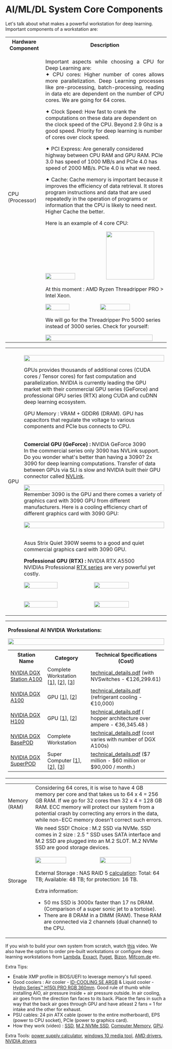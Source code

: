 # AI/ML/DL System Core Components

Let's talk about what makes a powerful workstation for deep learning. Important components of a workstation are:



<table style="width:100%" >
<tr>
<th>Hardware Component</th>
<th>Description</th>
</tr>

<tr>
<td>CPU (Processor)</td>
<td><p align="justify">
Important aspects while choosing a CPU for Deep Learning are: <br />
✦  CPU cores: Higher number of cores allows more parallelization. Deep Learning processes like pre-processing, batch-processing, reading in data etc are dependent on the number of CPU cores. We are going for 64 cores.

✦  Clock Speed: How fast to crank the computations on these data are dependent on the clock speed of the CPU. Beyond 2.9 Ghz is a good speed. Priority for deep learning is number of cores over clock speed.

✦   PCI Express: Are generally considered highway between CPU RAM and GPU RAM. PCIe 3.0 has speed of 1000 MB/s and PCIe 4.0 has speed of 2000 MB/s. PCIe 4.0 is what we need.

✦  Cache: Cache memory is important because it improves the efficiency of data retrieval. It stores program instructions and data that are used repeatedly in the operation of programs or information that the CPU is likely to need next. Higher Cache the better.
</p>
Here is an example of 4 core CPU:

<img src="img/cache.png" width=50%><a> </a><img src="img/tpro.png" height=150px>


At this moment : AMD Ryzen Threadripper PRO > Intel Xeon.

<img src="img/ryz1.jpg" width=45%><a> </a><img src="img/ryz2.jpg" width=50%>

We will go for the Threadripper Pro 5000 series instead of 3000 series. Check for yourself:

<img src="img/ryz3.jpg" width=95%>

</td>
</tr>

</table>

<table style="width:100%" >
<tr>
<td>GPU</td>
<td>
<br />
<img src="img/gpu.png" width=100%>

GPUs provides thousands of additional cores (CUDA cores / Tensor cores) for fast computation and parallelization. NVIDIA is currently leading the GPU market with their commercial GPU series (GeForce) and professional GPU series (RTX) along CUDA and cuDNN deep learning ecosystem. 

GPU Memory : VRAM  + GDDR6 (DRAM). GPU has capacitors that regulate the voltage to various components and  PCIe bus connects to CPU.<br /><br />

<b> Comercial GPU (GeForce) : </b> NVIDIA GeForce 3090 <br />
In the commercial series only 3090 has NVLink support. Do you wonder what's better than having a 3090? 2x 3090 for deep learning computations. Transfer of data between GPUs via SLI is slow and NVIDIA built their GPU connector called [NVLink](https://www.nvidia.com/en-us/data-center/nvlink/).

<img src="img/geforce.png" width=100%><br />
Remember 3090 is the GPU and there comes a variety of graphics card with 3090 GPU from different manufacturers. Here is a cooling efficiency chart of different graphics card with 3090 GPU:

<img src="img/gpu3090cooling.png" width=100%>
<br /><br />

Asus Strix Quiet 390W seems to a good and quiet commercial graphics card with 3090 GPU.

<b> Professional GPU (RTX) : </b> NVIDIA RTX A5500 <br />
NVIDIAs Professional [RTX series](https://www.nvidia.com/en-gb/design-visualization/desktop-graphics/) are very powerful yet costly.

<img src="img/ampere_gpu.jpg" width=49%><a> </a><img src="img/a5500.png" width=50%>
<br /><br />

<img src="img/nvidia.png" width=49%><a> </a><img src="img/gpu_performance.png" width=50%>
</td></tr>
</table>

<table style="width:100%">
<tr><td>

<b> Professional AI NVIDIA Workstations: </b>

<img src="img/nvidia_workai.png" width=100%>

<table style="width:100%">
<tr>
<th>Station Name</th>
<th>Category</th>
<th>Technical Specifications (Cost)</th>
</tr>

<tr>
<td><a href="https://www.nvidia.com/en-us/data-center/dgx-station-a100/">NVIDIA DGX Station A100</a></td>
<td>Complete Workstation [<a href="https://youtu.be/gT59YOdch8M">1</a>], [<a href="https://youtu.be/0mAesfFt4us">2</a>], [<a href="https://youtu.be/oMqmgxnLuhk">3</a>] </td>
<td><a href="https://www.nvidia.com/content/dam/en-zz/Solutions/Data-Center/dgx-station/nvidia-dgx-station-a100-datasheet.pdf">technical_details.pdf</a> (with NVSwitches - €126,299.61)</td>
</tr>

<tr>
<td><a href="https://www.nvidia.com/en-us/data-center/dgx-a100/">NVIDIA DGX A100</a></td>
<td>GPU [<a href="https://youtu.be/MY7jZGZw9vA">1</a>], [<a href="https://youtu.be/zBAxiQi2nPc">2</a>]</td>
<td><a href="https://images.nvidia.com/aem-dam/Solutions/Data-Center/nvidia-dgx-a100-80gb-datasheet.pdf">technical_details.pdf</a> (refrigerant cooling - €10,000)</td>
</tr>

<tr>
<td><a href="https://www.nvidia.com/en-us/data-center/dgx-h100/">NVIDIA DGX H100</a></td>
<td>GPU [<a href="https://youtu.be/bHW9eCzeEfE">1</a>], [<a href="https://www.tomshardware.com/news/nvidia-hopper-h100-80gb-price-revealed">2</a>]</td>
<td><a href="https://www.nvidia.com/en-us/data-center/dgx-h100/">technical_details.pdf</a> ( hopper architecture over ampere - €36,345.48 )</td>
</tr>

<tr>
<td><a href="https://www.nvidia.com/en-us/data-center/dgx-basepod/">NVIDIA DGX BasePOD</a></td>
<td>Complete Workstation</td>
<td><a href="https://www.nvidia.com/en-us/data-center/dgx-basepod/">technical_details.pdf</a> (cost varies with number of DGX A100s)</td>
</tr>

<tr>
<td><a href="https://www.nvidia.com/en-us/data-center/dgx-superpod/">	NVIDIA DGX SuperPOD</a></td>
<td>Super Computer [<a href="https://youtu.be/NoCdoBl9vPw">1</a>], [<a href="https://www.computerbase.de/2021-06/nvidia-dgx-superpod-20-petaflops-fuer-90.000-us-dollar-im-neuen-monatsabo/">2</a>], [<a href="https://youtu.be/vY61ExKhnfA">3</a>]</td>
<td><a href="https://www.nvidia.com/en-us/data-center/dgx-superpod/">technical_details.pdf</a> ($7 million - $60 million or $90,000 / month.)</td>
</tr>
</table>

</td>
</tr>

</table>

<table style="width:100%">
<tr>
<td>Memory (RAM)</td>
<td>Considering 64 cores, it is wise to have 4 GB memory per core and that takes us to 64 x 4 = 256 GB RAM. If we go for 32 cores then 32 x 4 = 128 GB RAM. ECC memory will protect our system from a potential crash by correcting any errors in the data, while non-ECC memory doesn't correct such errors.</td>
</tr>

<tr>
<td>Storage</td>
<td>We need SSD! Choice : M.2 SSD via NVMe. SSD comes in 2 size : 2.5 " SSD uses SATA interface and M.2 SSD are plugged into an M.2 SLOT. M.2 NVMe SSD are good storage devices.<br /><br />
<img src="img/storage_c.jpg" width=49%><a> </a><img src="img/storage_c.png" width=49%>

External Storage : NAS RAID 5 [calculation](https://www.synology.com/en-global/support/RAID_calculator?hdds=16%20TB|16%20TB|16%20TB|16%20TB): 
Total: 64 TB;  Available: 48 TB; for protection: 16 TB.

Extra information: <br />
+ 50 ms SSD is 3000x faster than 17 ns DRAM. (Comparison of a super sonic jet to a tortoise). <br />
+ There are 8 DRAM in a DIMM (RAM). These RAM are connected via 2 channels (dual channel) to the CPU.<br />
</td>
</tr>
</table>


If you wish to build your own system from scratch, watch [this](https://youtu.be/PXaLc9AYIcg) video. We also have the option to order pre-built workstations or configure deep learning workstations from [Lambda](https://shop.lambdalabs.com/gpu-workstations/vector/customize), [Exxact](https://www.exxactcorp.com/VWS-150628029-DPW/configurator), [Puget](https://www.pugetsystems.com/recommended/Recommended-Systems-for-Machine-Learning-AI-174/Buy_200), [Bizon](https://bizon-tech.com/deep-learning-ai-workstation), [Mifcom.de](https://www.mifcom.de/pcs-fuer-machine-learning-cid237) etc.

Extra Tips: <br />
+ Enable XMP profile in BIOS/UEFI to leverage memory's full speed. <br />
+ Good coolers : Air cooler - [ID-COOLING SE ARGB](https://www.idcooling.com/Product/detail/id/186/name/SE-234-ARGB) & Liquid cooler - [Hydro Series™ H150i PRO RGB 360mm](https://www.corsair.com/us/en/Categories/Products/Liquid-Cooling/Hydro-Series%E2%84%A2-PRO-RGB-Liquid-CPU-Coolers/p/CW-9060031-WW). Good rule of thumb while installing AIO, air pressure inside + air pressure outside. In air cooling, air goes from the direction fan faces to its back. Place the fans in such a way that the back air goes through GPU and have atleast 2 fans = 1 for intake and the other for exhaust.<br />
+ PSU cables: 24 pin ATX cable (power to the entire motherboard), EPS (power to CPU socket), PCIe (power to graphics card).  <br />
+ How they work (video) : [SSD](https://youtu.be/5Mh3o886qpg), [M.2 NVMe SSD](https://youtu.be/HvfIeTieXOI), [Computer Memory](https://youtu.be/7J7X7aZvMXQ), [GPU](https://youtu.be/bZdxcHEM-uc).<br />

Extra Tools: [power supply calculator](https://outervision.com/power-supply-calculator), [windows 10 media tool](https://www.microsoft.com/en-us/software-download), [AMD drivers](https://www.amd.com/en/support), [NVIDIA drivers](https://www.nvidia.com/de-de/geforce/geforce-experience/)